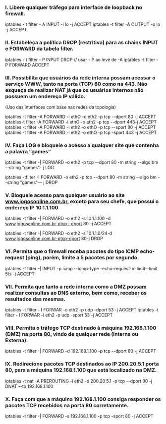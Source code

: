 

### I. Libere qualquer tráfego para interface de loopback no firewall.


 iptables - t filter - A INPUT -i lo -j ACCEPT 
 iptables -t filter -A OUTPUT -o lo -j ACCEPT



### II. Estabeleça a política DROP (restritiva) para as chains INPUT e FORWARD da tabela filter. 

 iptables - t filter - P  INPUT DROP // usar - P ao invé de -A 
 iptables -t filter  - P  FORWARD ACCEPT

### III. Possibilita que usuários da rede interna possam acessar o serviço WWW, tanto na porta (TCP) 80 como na 443. Não esqueça de realizar NAT já que os usuários internos não possuem um endereço IP válido.

(Uso das interfaces com base nas redes da topologia)


iptables -t filter -A FORWARD -i ethO -o eth2 -p tcp --dport 80 -j ACCEPT 
iptables-t filter -A FORWARD -i ethO -o eth2 -p tcp --dport 443-j ACCEPT 
iptables -t filter -A FORWARD -i eth2 -o ethO -p tcp --sport 80 -j ACCEPT 
iptables -t filter -A FORWARD -i eth2 -o ethO -p tcp -sport 443 -j ACCEPT

### IV. Faça LOG e bloqueie o acesso a qualquer site que contenha a palavra “games”

iptables -t filter -| FORWARD -o eth2 -p tcp --dport 80 -m string --algo bm --string "games"- j LOG 

iptables -tfilter -I FORWARD -o eth2 -p tcp --dport 80 -m string --algo bm --string "games"— j DROP

### V. Bloqueie acesso para qualquer usuário ao site www.jogosonline.com.br, exceto para seu chefe, que possui o endereço IP 10.1.1.100


 iptables -t filter -| FORWARD -o eth2 -s 10.1.1.100 -d www.jogosonline.com.br-ptcp--dport 80 -j ACCEPT 


 iptables -t filter -| FORWARD -o eth2 -s 10.1.1.0/24-d www.jogosonline.com.br-ptcp-dport 80-j DROP


###  VI. Permita que o firewall receba pacotes do tipo ICMP echo-request (ping), porém, limite a 5 pacotes por segundo. 

iptables -t filter -| INPUT -p icmp --icmp-type -echo-request-m limit--limit 5/s -j ACCEPT 

### VII. Permita que tanto a rede interna como a DMZ possam realizar consultas ao DNS externo, bem como, receber os resultados das mesmas. 

iptables -t filter - I FORWAR -o eth2 -p udp -dport 53 -j ACCEPT
iptables -t filter - I FORWAR -i eth2 -p udp -sport 53 -j ACCEPT 
 


### VIII. Permita o tráfego TCP destinado à máquina 192.168.1.100 (DMZ) na porta 80, vindo de qualquer rede (Interna ou Externa). 

 iptables -t filter -| FORWARD -d 192.168.1.100 -p tcp --dport 80 -j ACCEPT 

### IX. Redirecione pacotes TCP destinados ao IP 200.20.5.1 porta 80, para a máquina 192.168.1.100 que está localizado na DMZ. 

iptables -t nat -A PREROUTING -i eth2 -d 200.20.5.1 -p tcp --dport 80 -j DNAT --to 192.168.1.100 

### X. Faça com que a máquina 192.168.1.100 consiga responder os pacotes TCP recebidos na porta 80 corretamente. 

iptables -t filter -| FORWARD -s 192.168.1.100 -p tcp -sport 80 -j ACCEPT






